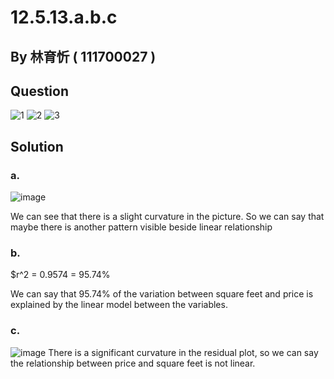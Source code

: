 # 12.5.13.a.b.c

## By 林育忻 ( 111700027 )

## Question
![1](https://github.com/HWTeng-Course/202402-Statistics/assets/162074170/d7e4b384-354e-48e3-8fa8-c5b16c5603bd)
![2](https://github.com/HWTeng-Course/202402-Statistics/assets/162074170/b5340473-d663-4bcb-a3ca-f91e3bd356df)
![3](https://github.com/HWTeng-Course/202402-Statistics/assets/162074170/9ac46ee4-b641-4a95-983f-f335b1a2e6ec)

## Solution

### a.
![image](https://github.com/HWTeng-Course/202402-Statistics/assets/162074170/5631672b-0658-46be-bfb1-f94273c59828)

We can see that there is a slight curvature in the picture. So we can say that maybe there is another pattern visible beside linear relationship

### b.
$r^2 = 0.9574 = 95.74%

We can say that 95.74% of the variation between square feet and price is explained by the linear model between the variables.

### c.
![image](https://github.com/HWTeng-Course/202402-Statistics/assets/162074170/6fe451cb-b4b9-466d-9153-754fedb8ae6b)
There is a significant curvature in the residual plot, so we can say the relationship between price and square feet is not linear. 
